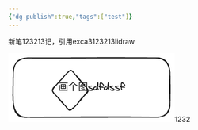```yaml
---
{"dg-publish":true,"tags":["test"]}
---
```


新笔123213记，引用exca3123213lidraw

![test.excalidraw.png](img/user/Excalidraw/test.excalidraw.png)1232